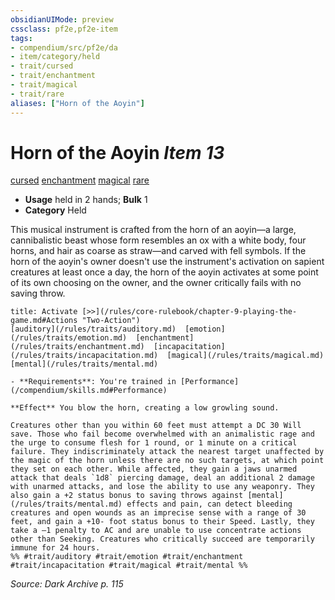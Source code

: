 ```yaml
---
obsidianUIMode: preview
cssclass: pf2e,pf2e-item
tags:
- compendium/src/pf2e/da
- item/category/held
- trait/cursed
- trait/enchantment
- trait/magical
- trait/rare
aliases: ["Horn of the Aoyin"]
---
```

# Horn of the Aoyin *Item 13*  
[cursed](/rules/traits/cursed-gmg.md)  [enchantment](/rules/traits/enchantment.md)  [magical](/rules/traits/magical.md)  [rare](/rules/traits/rare.md)  

- **Usage** held in 2 hands; **Bulk** 1
- **Category** Held

This musical instrument is crafted from the horn of an aoyin—a large, cannibalistic beast whose form resembles an ox with a white body, four horns, and hair as coarse as straw—and carved with fell symbols. If the horn of the aoyin's owner doesn't use the instrument's activation on sapient creatures at least once a day, the horn of the aoyin activates at some point of its own choosing on the owner, and the owner critically fails with no saving throw.

```ad-embed-ability
title: Activate [>>](/rules/core-rulebook/chapter-9-playing-the-game.md#Actions "Two-Action")
[auditory](/rules/traits/auditory.md)  [emotion](/rules/traits/emotion.md)  [enchantment](/rules/traits/enchantment.md)  [incapacitation](/rules/traits/incapacitation.md)  [magical](/rules/traits/magical.md)  [mental](/rules/traits/mental.md)  

- **Requirements**: You're trained in [Performance](/compendium/skills.md#Performance)

**Effect** You blow the horn, creating a low growling sound.

Creatures other than you within 60 feet must attempt a DC 30 Will save. Those who fail become overwhelmed with an animalistic rage and the urge to consume flesh for 1 round, or 1 minute on a critical failure. They indiscriminately attack the nearest target unaffected by the magic of the horn unless there are no such targets, at which point they set on each other. While affected, they gain a jaws unarmed attack that deals `1d8` piercing damage, deal an additional 2 damage with unarmed attacks, and lose the ability to use any weaponry. They also gain a +2 status bonus to saving throws against [mental](/rules/traits/mental.md) effects and pain, can detect bleeding creatures and open wounds as an imprecise sense with a range of 30 feet, and gain a +10- foot status bonus to their Speed. Lastly, they take a –1 penalty to AC and are unable to use concentrate actions other than Seeking. Creatures who critically succeed are temporarily immune for 24 hours.  
%% #trait/auditory #trait/emotion #trait/enchantment #trait/incapacitation #trait/magical #trait/mental %%
```

*Source: Dark Archive p. 115*